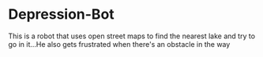 # Depression-Bot
This is a robot that uses open street maps to find the nearest lake and try to go in it...He also gets frustrated when there's an obstacle in the way
